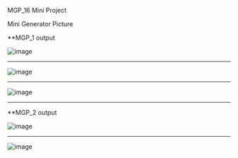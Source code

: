  MGP_16
Mini Project

Mini Generator Picture

 **MGP_1 output

![image](https://github.com/Borislove/source/blob/main/1.jpg)

***********************************************************************************************

![image](https://github.com/Borislove/source/blob/main/2.jpg)

***********************************************************************************************

![image](https://github.com/Borislove/source/blob/main/3.jpg)

***********************************************************************************************


 **MGP_2 output

![image](https://github.com/Borislove/source/blob/main/mgp_2(1).jpg)

***********************************************************************************************

![image](https://github.com/Borislove/source/blob/main/mgp_2(2).jpg)
